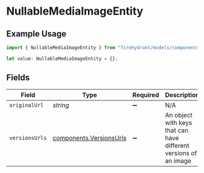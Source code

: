 # NullableMediaImageEntity

## Example Usage

```typescript
import { NullableMediaImageEntity } from "firehydrant/models/components";

let value: NullableMediaImageEntity = {};
```

## Fields

| Field                                                              | Type                                                               | Required                                                           | Description                                                        |
| ------------------------------------------------------------------ | ------------------------------------------------------------------ | ------------------------------------------------------------------ | ------------------------------------------------------------------ |
| `originalUrl`                                                      | *string*                                                           | :heavy_minus_sign:                                                 | N/A                                                                |
| `versionsUrls`                                                     | [components.VersionsUrls](../../models/components/versionsurls.md) | :heavy_minus_sign:                                                 | An object with keys that can have different versions of an image   |